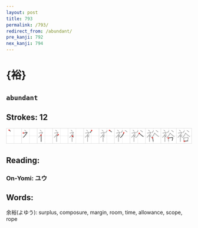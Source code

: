 ```yaml
---
layout: post
title: 793
permalink: /793/
redirect_from: /abundant/
pre_kanji: 792
nex_kanji: 794
---
```


# {裕}

## `abundant`

## Strokes: 12

<div class="stroke"><img src="../images/E8A395.png" /></div>

## Reading:

### On-Yomi: ユウ

## Words:

余裕(よゆう): surplus, composure, margin, room, time, allowance, scope, rope
